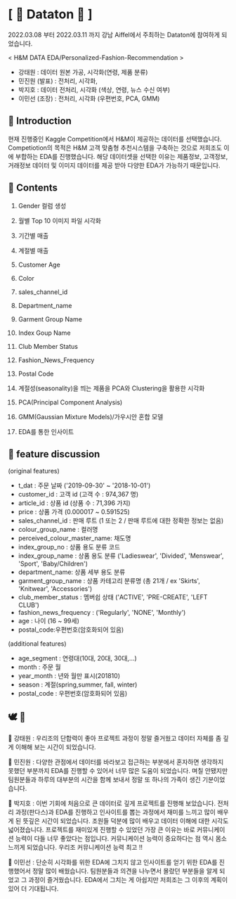 # [ &#128081; Dataton &#128081; ]
2022.03.08 부터 2022.03.11 까지 강남 Aiffel에서 주최하는 Dataton에 참여하게 되었습니다.

< H&M DATA EDA/Personalized-Fashion-Recommendation >
- 강태원 : 데이터 원본 가공, 시각화(연령, 제품 분류)
- 민진원 (발표) : 전처리, 시각화,
- 박지호 : 데이터 전처리, 시각화 (색상, 연령, 뉴스 수신 여부)
- 이민선 (조장) : 전처리, 시각화 (우편번호, PCA, GMM)
## &#128085; Introduction
현재 진행중인 Kaggle Competition에서 H&M이 제공하는 데이터를 선택했습니다.
Competiotion의 목적은 H&M 고객 맞춤형 추천시스템을 구축하는 것으로 저희조도 이에 부합하는 EDA를 진행했습니다.
해당 데이터셋을 선택한 이유는 제품정보, 고객정보, 거래정보 데이터 및 이미지 데이터를 제공 받아 다양한 EDA가 가능하기 때문입니다.

## &#128086; Contents
01. Gender 컬럼 생성

02. 월별 Top 10 이미지 파일 시각화

03. 기간별 매출

04. 계절별 매출

05. Customer Age

06. Color

07. sales_channel_id

08. Department_name

09. Garment Group Name

10. Index Goup Name

11. Club Member Status

12. Fashion_News_Frequency

13. Postal Code 

14. 계절성(seasonality)을 띄는 제품을 PCA와 Clustering을 활용한 시각화

15. PCA(Principal Component Analysis)

16. GMM(Gaussian Mixture Models)/가우시안 혼합 모델

17. EDA를 통한 인사이트

## &#128095; feature discussion
(original features)
- t_dat : 주문 날짜 ('2019-09-30' ~ '2018-10-01')
- customer_id : 고객 id (고객 수 : 974,367 명)
- article_id : 상품 id (상품 수 : 71,396 가지)
- price : 상품 가격 (0.000017 ~ 0.591525)
- sales_channel_id : 판매 루트 (1 또는 2 / 판매 루트에 대한 정확한 정보는 없음)
- colour_group_name : 컬러명
- perceived_colour_master_name: 채도명
- index_group_no : 상품 용도 분류 코드
- index_group_name : 상품 용도 분류 ('Ladieswear', 'Divided', 'Menswear', 'Sport', 'Baby/Children')
- department_name: 상품 세부 용도 분류
- garment_group_name : 상품 카테고리 분류명 (총 21개 / ex 'Skirts', 'Knitwear', 'Accessories')
- club_member_status : 멤버쉽 상태 ('ACTIVE', 'PRE-CREATE', 'LEFT CLUB')
- fashion_news_frequency : ('Regularly', 'NONE', 'Monthly')
- age : 나이 (16 ~ 99세)
-  postal_code:우편번호(암호화되어 있음)

(additional features)
- age_segment : 연령대(10대, 20대, 30대,...)
- month : 주문 월
- year_month : 년와 월만 표시(201810)
- season : 계절(spring,summer, fall, winter)
- postal_code : 우편번호(암호화되어 있음)


##	&#128330;	&#128140;
&#128147; 강태원 : 우리조의 단합력이 좋아 프로젝트 과정이 정말 즐거웠고 데이터 자체를 좀 깊게 이해해 보는 시간이 되었습니다.

&#128153; 민진원 : 다양한 관점에서 데이터를 바라보고 접근하는 부분에서 혼자하면 생각하지 못했던 부분까지 EDA를 진행할 수 있어서 너무 많은 도움이 되었습니다. 며칠 안됐지만 팀원분들과 하루의 대부분의 시간을 함께 보내서 정말 또 하나의 가족이 생긴 기분이었습니다.

&#128155; 박지호 : 이번 기회에 처음으로 큰 데이터로 깊게 프로젝트를 진행해 보았습니다. 전처리 과정(판다스)과 EDA를 진행하고 인사이트를 뽑는 과정에서 재미를 느끼고 많이 배우게 된 뜻깊은 시간이 되었습니다. 조원들 덕분에 많이 배우고 데이터 이해에 대한 시각도 넓어졌습니다. 프로젝트를 재미있게 진행할 수 있었던 가장 큰 이유는 바로 커뮤니케이션 능력이 다들 너무 좋았다는 점입니다. 커뮤니케이션 능력이 중요하다는 점 역시 몸소 느끼게 되었습니다. 우리조 커뮤니케이션 능력 최고 !!

&#128156; 이민선 : 단순히 시각화를 위한 EDA에 그치지 않고 인사이트를 얻기 위한 EDA를 진행했어서 정말 많이 배웠습니다. 팀원분들과 의견을 나누면서 몰랐던 부분들을 알게 되었고 그 과정이 즐거웠습니다. EDA에서 그치는 게 아쉽지만 저희조는 그 이후의 계획이 있어 더 기대됩니다.
